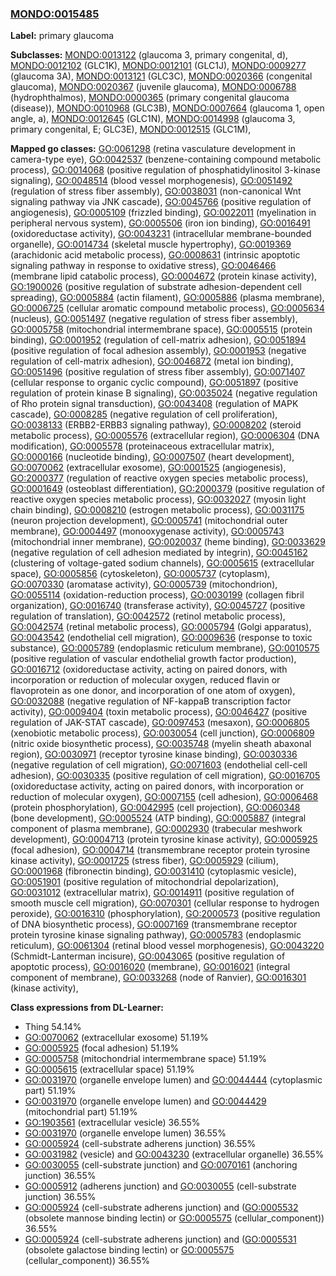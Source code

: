 
### [MONDO:0015485](http://purl.obolibrary.org/obo/MONDO_0015485)
**Label:** primary glaucoma

**Subclasses:** [MONDO:0013122](http://purl.obolibrary.org/obo/MONDO_0013122) (glaucoma 3, primary congenital, d), [MONDO:0012102](http://purl.obolibrary.org/obo/MONDO_0012102) (GLC1K), [MONDO:0012101](http://purl.obolibrary.org/obo/MONDO_0012101) (GLC1J), [MONDO:0009277](http://purl.obolibrary.org/obo/MONDO_0009277) (glaucoma 3A), [MONDO:0013121](http://purl.obolibrary.org/obo/MONDO_0013121) (GLC3C), [MONDO:0020366](http://purl.obolibrary.org/obo/MONDO_0020366) (congenital glaucoma), [MONDO:0020367](http://purl.obolibrary.org/obo/MONDO_0020367) (juvenile glaucoma), [MONDO:0006788](http://purl.obolibrary.org/obo/MONDO_0006788) (hydrophthalmos), [MONDO:0000365](http://purl.obolibrary.org/obo/MONDO_0000365) (primary congenital glaucoma (disease)), [MONDO:0010968](http://purl.obolibrary.org/obo/MONDO_0010968) (GLC3B), [MONDO:0007664](http://purl.obolibrary.org/obo/MONDO_0007664) (glaucoma 1, open angle, a), [MONDO:0012645](http://purl.obolibrary.org/obo/MONDO_0012645) (GLC1N), [MONDO:0014998](http://purl.obolibrary.org/obo/MONDO_0014998) (glaucoma 3, primary congenital, E; GLC3E), [MONDO:0012515](http://purl.obolibrary.org/obo/MONDO_0012515) (GLC1M), 

**Mapped go classes:** [GO:0061298](http://purl.obolibrary.org/obo/GO_0061298) (retina vasculature development in camera-type eye), [GO:0042537](http://purl.obolibrary.org/obo/GO_0042537) (benzene-containing compound metabolic process), [GO:0014068](http://purl.obolibrary.org/obo/GO_0014068) (positive regulation of phosphatidylinositol 3-kinase signaling), [GO:0048514](http://purl.obolibrary.org/obo/GO_0048514) (blood vessel morphogenesis), [GO:0051492](http://purl.obolibrary.org/obo/GO_0051492) (regulation of stress fiber assembly), [GO:0038031](http://purl.obolibrary.org/obo/GO_0038031) (non-canonical Wnt signaling pathway via JNK cascade), [GO:0045766](http://purl.obolibrary.org/obo/GO_0045766) (positive regulation of angiogenesis), [GO:0005109](http://purl.obolibrary.org/obo/GO_0005109) (frizzled binding), [GO:0022011](http://purl.obolibrary.org/obo/GO_0022011) (myelination in peripheral nervous system), [GO:0005506](http://purl.obolibrary.org/obo/GO_0005506) (iron ion binding), [GO:0016491](http://purl.obolibrary.org/obo/GO_0016491) (oxidoreductase activity), [GO:0043231](http://purl.obolibrary.org/obo/GO_0043231) (intracellular membrane-bounded organelle), [GO:0014734](http://purl.obolibrary.org/obo/GO_0014734) (skeletal muscle hypertrophy), [GO:0019369](http://purl.obolibrary.org/obo/GO_0019369) (arachidonic acid metabolic process), [GO:0008631](http://purl.obolibrary.org/obo/GO_0008631) (intrinsic apoptotic signaling pathway in response to oxidative stress), [GO:0046466](http://purl.obolibrary.org/obo/GO_0046466) (membrane lipid catabolic process), [GO:0004672](http://purl.obolibrary.org/obo/GO_0004672) (protein kinase activity), [GO:1900026](http://purl.obolibrary.org/obo/GO_1900026) (positive regulation of substrate adhesion-dependent cell spreading), [GO:0005884](http://purl.obolibrary.org/obo/GO_0005884) (actin filament), [GO:0005886](http://purl.obolibrary.org/obo/GO_0005886) (plasma membrane), [GO:0006725](http://purl.obolibrary.org/obo/GO_0006725) (cellular aromatic compound metabolic process), [GO:0005634](http://purl.obolibrary.org/obo/GO_0005634) (nucleus), [GO:0051497](http://purl.obolibrary.org/obo/GO_0051497) (negative regulation of stress fiber assembly), [GO:0005758](http://purl.obolibrary.org/obo/GO_0005758) (mitochondrial intermembrane space), [GO:0005515](http://purl.obolibrary.org/obo/GO_0005515) (protein binding), [GO:0001952](http://purl.obolibrary.org/obo/GO_0001952) (regulation of cell-matrix adhesion), [GO:0051894](http://purl.obolibrary.org/obo/GO_0051894) (positive regulation of focal adhesion assembly), [GO:0001953](http://purl.obolibrary.org/obo/GO_0001953) (negative regulation of cell-matrix adhesion), [GO:0046872](http://purl.obolibrary.org/obo/GO_0046872) (metal ion binding), [GO:0051496](http://purl.obolibrary.org/obo/GO_0051496) (positive regulation of stress fiber assembly), [GO:0071407](http://purl.obolibrary.org/obo/GO_0071407) (cellular response to organic cyclic compound), [GO:0051897](http://purl.obolibrary.org/obo/GO_0051897) (positive regulation of protein kinase B signaling), [GO:0035024](http://purl.obolibrary.org/obo/GO_0035024) (negative regulation of Rho protein signal transduction), [GO:0043408](http://purl.obolibrary.org/obo/GO_0043408) (regulation of MAPK cascade), [GO:0008285](http://purl.obolibrary.org/obo/GO_0008285) (negative regulation of cell proliferation), [GO:0038133](http://purl.obolibrary.org/obo/GO_0038133) (ERBB2-ERBB3 signaling pathway), [GO:0008202](http://purl.obolibrary.org/obo/GO_0008202) (steroid metabolic process), [GO:0005576](http://purl.obolibrary.org/obo/GO_0005576) (extracellular region), [GO:0006304](http://purl.obolibrary.org/obo/GO_0006304) (DNA modification), [GO:0005578](http://purl.obolibrary.org/obo/GO_0005578) (proteinaceous extracellular matrix), [GO:0000166](http://purl.obolibrary.org/obo/GO_0000166) (nucleotide binding), [GO:0007507](http://purl.obolibrary.org/obo/GO_0007507) (heart development), [GO:0070062](http://purl.obolibrary.org/obo/GO_0070062) (extracellular exosome), [GO:0001525](http://purl.obolibrary.org/obo/GO_0001525) (angiogenesis), [GO:2000377](http://purl.obolibrary.org/obo/GO_2000377) (regulation of reactive oxygen species metabolic process), [GO:0001649](http://purl.obolibrary.org/obo/GO_0001649) (osteoblast differentiation), [GO:2000379](http://purl.obolibrary.org/obo/GO_2000379) (positive regulation of reactive oxygen species metabolic process), [GO:0032027](http://purl.obolibrary.org/obo/GO_0032027) (myosin light chain binding), [GO:0008210](http://purl.obolibrary.org/obo/GO_0008210) (estrogen metabolic process), [GO:0031175](http://purl.obolibrary.org/obo/GO_0031175) (neuron projection development), [GO:0005741](http://purl.obolibrary.org/obo/GO_0005741) (mitochondrial outer membrane), [GO:0004497](http://purl.obolibrary.org/obo/GO_0004497) (monooxygenase activity), [GO:0005743](http://purl.obolibrary.org/obo/GO_0005743) (mitochondrial inner membrane), [GO:0020037](http://purl.obolibrary.org/obo/GO_0020037) (heme binding), [GO:0033629](http://purl.obolibrary.org/obo/GO_0033629) (negative regulation of cell adhesion mediated by integrin), [GO:0045162](http://purl.obolibrary.org/obo/GO_0045162) (clustering of voltage-gated sodium channels), [GO:0005615](http://purl.obolibrary.org/obo/GO_0005615) (extracellular space), [GO:0005856](http://purl.obolibrary.org/obo/GO_0005856) (cytoskeleton), [GO:0005737](http://purl.obolibrary.org/obo/GO_0005737) (cytoplasm), [GO:0070330](http://purl.obolibrary.org/obo/GO_0070330) (aromatase activity), [GO:0005739](http://purl.obolibrary.org/obo/GO_0005739) (mitochondrion), [GO:0055114](http://purl.obolibrary.org/obo/GO_0055114) (oxidation-reduction process), [GO:0030199](http://purl.obolibrary.org/obo/GO_0030199) (collagen fibril organization), [GO:0016740](http://purl.obolibrary.org/obo/GO_0016740) (transferase activity), [GO:0045727](http://purl.obolibrary.org/obo/GO_0045727) (positive regulation of translation), [GO:0042572](http://purl.obolibrary.org/obo/GO_0042572) (retinol metabolic process), [GO:0042574](http://purl.obolibrary.org/obo/GO_0042574) (retinal metabolic process), [GO:0005794](http://purl.obolibrary.org/obo/GO_0005794) (Golgi apparatus), [GO:0043542](http://purl.obolibrary.org/obo/GO_0043542) (endothelial cell migration), [GO:0009636](http://purl.obolibrary.org/obo/GO_0009636) (response to toxic substance), [GO:0005789](http://purl.obolibrary.org/obo/GO_0005789) (endoplasmic reticulum membrane), [GO:0010575](http://purl.obolibrary.org/obo/GO_0010575) (positive regulation of vascular endothelial growth factor production), [GO:0016712](http://purl.obolibrary.org/obo/GO_0016712) (oxidoreductase activity, acting on paired donors, with incorporation or reduction of molecular oxygen, reduced flavin or flavoprotein as one donor, and incorporation of one atom of oxygen), [GO:0032088](http://purl.obolibrary.org/obo/GO_0032088) (negative regulation of NF-kappaB transcription factor activity), [GO:0009404](http://purl.obolibrary.org/obo/GO_0009404) (toxin metabolic process), [GO:0046427](http://purl.obolibrary.org/obo/GO_0046427) (positive regulation of JAK-STAT cascade), [GO:0097453](http://purl.obolibrary.org/obo/GO_0097453) (mesaxon), [GO:0006805](http://purl.obolibrary.org/obo/GO_0006805) (xenobiotic metabolic process), [GO:0030054](http://purl.obolibrary.org/obo/GO_0030054) (cell junction), [GO:0006809](http://purl.obolibrary.org/obo/GO_0006809) (nitric oxide biosynthetic process), [GO:0035748](http://purl.obolibrary.org/obo/GO_0035748) (myelin sheath abaxonal region), [GO:0030971](http://purl.obolibrary.org/obo/GO_0030971) (receptor tyrosine kinase binding), [GO:0030336](http://purl.obolibrary.org/obo/GO_0030336) (negative regulation of cell migration), [GO:0071603](http://purl.obolibrary.org/obo/GO_0071603) (endothelial cell-cell adhesion), [GO:0030335](http://purl.obolibrary.org/obo/GO_0030335) (positive regulation of cell migration), [GO:0016705](http://purl.obolibrary.org/obo/GO_0016705) (oxidoreductase activity, acting on paired donors, with incorporation or reduction of molecular oxygen), [GO:0007155](http://purl.obolibrary.org/obo/GO_0007155) (cell adhesion), [GO:0006468](http://purl.obolibrary.org/obo/GO_0006468) (protein phosphorylation), [GO:0042995](http://purl.obolibrary.org/obo/GO_0042995) (cell projection), [GO:0060348](http://purl.obolibrary.org/obo/GO_0060348) (bone development), [GO:0005524](http://purl.obolibrary.org/obo/GO_0005524) (ATP binding), [GO:0005887](http://purl.obolibrary.org/obo/GO_0005887) (integral component of plasma membrane), [GO:0002930](http://purl.obolibrary.org/obo/GO_0002930) (trabecular meshwork development), [GO:0004713](http://purl.obolibrary.org/obo/GO_0004713) (protein tyrosine kinase activity), [GO:0005925](http://purl.obolibrary.org/obo/GO_0005925) (focal adhesion), [GO:0004714](http://purl.obolibrary.org/obo/GO_0004714) (transmembrane receptor protein tyrosine kinase activity), [GO:0001725](http://purl.obolibrary.org/obo/GO_0001725) (stress fiber), [GO:0005929](http://purl.obolibrary.org/obo/GO_0005929) (cilium), [GO:0001968](http://purl.obolibrary.org/obo/GO_0001968) (fibronectin binding), [GO:0031410](http://purl.obolibrary.org/obo/GO_0031410) (cytoplasmic vesicle), [GO:0051901](http://purl.obolibrary.org/obo/GO_0051901) (positive regulation of mitochondrial depolarization), [GO:0031012](http://purl.obolibrary.org/obo/GO_0031012) (extracellular matrix), [GO:0014911](http://purl.obolibrary.org/obo/GO_0014911) (positive regulation of smooth muscle cell migration), [GO:0070301](http://purl.obolibrary.org/obo/GO_0070301) (cellular response to hydrogen peroxide), [GO:0016310](http://purl.obolibrary.org/obo/GO_0016310) (phosphorylation), [GO:2000573](http://purl.obolibrary.org/obo/GO_2000573) (positive regulation of DNA biosynthetic process), [GO:0007169](http://purl.obolibrary.org/obo/GO_0007169) (transmembrane receptor protein tyrosine kinase signaling pathway), [GO:0005783](http://purl.obolibrary.org/obo/GO_0005783) (endoplasmic reticulum), [GO:0061304](http://purl.obolibrary.org/obo/GO_0061304) (retinal blood vessel morphogenesis), [GO:0043220](http://purl.obolibrary.org/obo/GO_0043220) (Schmidt-Lanterman incisure), [GO:0043065](http://purl.obolibrary.org/obo/GO_0043065) (positive regulation of apoptotic process), [GO:0016020](http://purl.obolibrary.org/obo/GO_0016020) (membrane), [GO:0016021](http://purl.obolibrary.org/obo/GO_0016021) (integral component of membrane), [GO:0033268](http://purl.obolibrary.org/obo/GO_0033268) (node of Ranvier), [GO:0016301](http://purl.obolibrary.org/obo/GO_0016301) (kinase activity), 

**Class expressions from DL-Learner:**

- Thing 54.14%
- [GO:0070062](http://purl.obolibrary.org/obo/GO_0070062) (extracellular exosome) 51.19%
- [GO:0005925](http://purl.obolibrary.org/obo/GO_0005925) (focal adhesion) 51.19%
- [GO:0005758](http://purl.obolibrary.org/obo/GO_0005758) (mitochondrial intermembrane space) 51.19%
- [GO:0005615](http://purl.obolibrary.org/obo/GO_0005615) (extracellular space) 51.19%
- [GO:0031970](http://purl.obolibrary.org/obo/GO_0031970) (organelle envelope lumen) and [GO:0044444](http://purl.obolibrary.org/obo/GO_0044444) (cytoplasmic part) 51.19%
- [GO:0031970](http://purl.obolibrary.org/obo/GO_0031970) (organelle envelope lumen) and [GO:0044429](http://purl.obolibrary.org/obo/GO_0044429) (mitochondrial part) 51.19%
- [GO:1903561](http://purl.obolibrary.org/obo/GO_1903561) (extracellular vesicle) 36.55%
- [GO:0031970](http://purl.obolibrary.org/obo/GO_0031970) (organelle envelope lumen) 36.55%
- [GO:0005924](http://purl.obolibrary.org/obo/GO_0005924) (cell-substrate adherens junction) 36.55%
- [GO:0031982](http://purl.obolibrary.org/obo/GO_0031982) (vesicle) and [GO:0043230](http://purl.obolibrary.org/obo/GO_0043230) (extracellular organelle) 36.55%
- [GO:0030055](http://purl.obolibrary.org/obo/GO_0030055) (cell-substrate junction) and [GO:0070161](http://purl.obolibrary.org/obo/GO_0070161) (anchoring junction) 36.55%
- [GO:0005912](http://purl.obolibrary.org/obo/GO_0005912) (adherens junction) and [GO:0030055](http://purl.obolibrary.org/obo/GO_0030055) (cell-substrate junction) 36.55%
- [GO:0005924](http://purl.obolibrary.org/obo/GO_0005924) (cell-substrate adherens junction) and ([GO:0005532](http://purl.obolibrary.org/obo/GO_0005532) (obsolete mannose binding lectin) or [GO:0005575](http://purl.obolibrary.org/obo/GO_0005575) (cellular_component)) 36.55%
- [GO:0005924](http://purl.obolibrary.org/obo/GO_0005924) (cell-substrate adherens junction) and ([GO:0005531](http://purl.obolibrary.org/obo/GO_0005531) (obsolete galactose binding lectin) or [GO:0005575](http://purl.obolibrary.org/obo/GO_0005575) (cellular_component)) 36.55%


